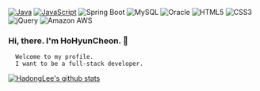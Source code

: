 [![Java](https://img.shields.io/badge/-Java-1E1E20?&logo=Java&logoColor=F9971A)](https://github.com/yj-oh?tab=repositories&q=&type=&language=java)
[![JavaScript](https://img.shields.io/badge/-JavaScript-1E1E20?&logo=JavaScript&logoColor=FDDC00)](https://github.com/yj-oh?tab=repositories&q=&type=&language=javascript)
![Spring Boot](https://img.shields.io/badge/-Spring-1E1E20?&logo=Spring&logoColor=6DB33F)
![MySQL](https://img.shields.io/badge/-MySQL-1E1E20?&logo=MySQL&logoColor=4479A1)
![Oracle](https://img.shields.io/badge/-Oracle_DB-1E1E20?&logo=Oracle&logoColor=F80000)
![HTML5](https://img.shields.io/badge/-HTML5-1E1E20?&logo=HTML5&logoColor=E34F26)
![CSS3](https://img.shields.io/badge/-CSS3-1E1E20?&logo=CSS3&logoColor=1572B6)
![jQuery](https://img.shields.io/badge/-jQuery-1E1E20?&logo=jQuery&logoColor=0769AD)
![Amazon AWS](https://img.shields.io/badge/-Amazon_AWS-1E1E20?&logo=Amazon-AWS&logoColor=ffffff)
###   Hi, there. I'm HoHyunCheon. 👋
      Welcome to my profile.
      I want to be a full-stack developer.




[![HadongLee's github stats](https://github-readme-stats.vercel.app/api?username=hohyuncheon&show_icons=true&theme=dracula)](https://github.com/metleeha/github-readme-stats)

<!--[![Top Langs](https://github-readme-stats.vercel.app/api/top-langs/?username=hohyuncheon&layout=compact&theme=dracula)](https://github.com/metleeha)-->

